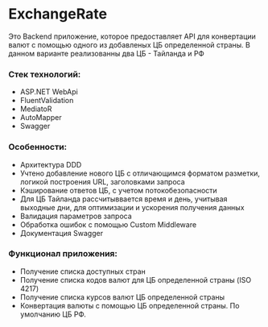 # ExchangeRate
Это Backend приложение, которое предоставляет API для конвертации валют с помощью одного из добавленых ЦБ определенной страны.
В данном варианте реализованны два ЦБ - Тайланда и РФ

### Стек технологий:
- ASP.NET WebApi
- FluentValidation
- MediatoR
- AutoMapper
- Swagger

### Особенности:
- Архитектура DDD
- Учтено добавление нового ЦБ с отличающимся форматом разметки, логикой построения URL, заголовками запроса
- Кэширование ответов ЦБ, с учетом потокобезопасности
- Для ЦБ Тайланда рассчитыввается время и день, учитывая выходные дни, для оптимизации и ускорения получения данных
- Валидация параметров запроса
- Обработка ошибок с помощью Custom Middleware
- Документация Swagger

### Функционал приложения:
- Получение списка доступных стран
- Получение списка кодов валют для ЦБ определенной страны (ISO 4217)
- Получение списка курсов валют ЦБ определенной страны
- Конвертация валюты с помощью ЦБ определенной страны. По умолчанию ЦБ РФ.
